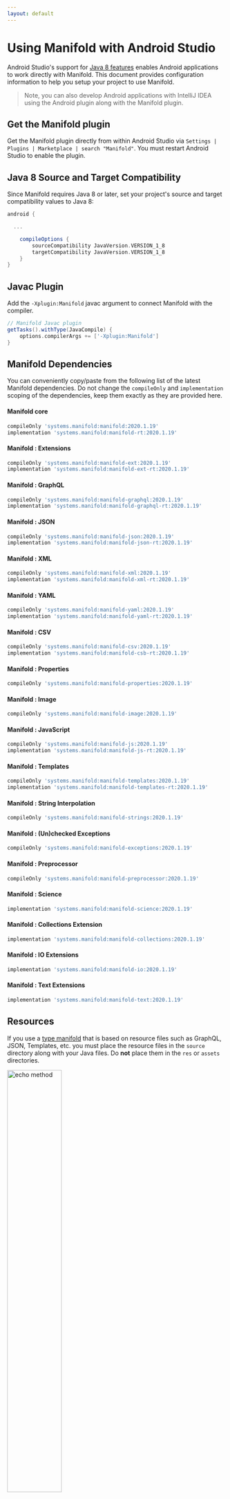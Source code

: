 ```yaml
---
layout: default
---
```


# Using Manifold with Android Studio

Android Studio's support for [Java 8 features](https://developer.android.com/studio/write/java8-support.html) enables
Android applications to work directly with Manifold. This document provides configuration information to help you setup
your project to use Manifold.

>Note, you can also develop Android applications with IntelliJ IDEA using the Android plugin along with the Manifold
>plugin. 

## Get the Manifold plugin
Get the Manifold plugin directly from within Android Studio via `Settings | Plugins | Marketplace | search "Manifold"`.
You must restart Android Studio to enable the plugin. 
 
## Java 8 Source and Target Compatibility 
Since Manifold requires Java 8 or later, set your project's source and target compatibility values to Java 8:

```groovy
android {

  ...

    compileOptions {
        sourceCompatibility JavaVersion.VERSION_1_8
        targetCompatibility JavaVersion.VERSION_1_8
    }
}
```

## Javac Plugin
Add the `-Xplugin:Manifold` javac argument to connect Manifold with the compiler.

```groovy
// Manifold Javac plugin
getTasks().withType(JavaCompile) {
    options.compilerArgs += ['-Xplugin:Manifold']
}
```    

## Manifold Dependencies
You can conveniently copy/paste from the following list of the latest Manifold dependencies. Do not change the
`compileOnly` and `implementation` scoping of the dependencies, keep them exactly as they are provided here.

#### Manifold core
```groovy
compileOnly 'systems.manifold:manifold:2020.1.19'
implementation 'systems.manifold:manifold-rt:2020.1.19'
```
#### Manifold : Extensions
```groovy
compileOnly 'systems.manifold:manifold-ext:2020.1.19'
implementation 'systems.manifold:manifold-ext-rt:2020.1.19'
```
#### Manifold : GraphQL
```groovy
compileOnly 'systems.manifold:manifold-graphql:2020.1.19'
implementation 'systems.manifold:manifold-graphql-rt:2020.1.19'
```
#### Manifold : JSON
```groovy
compileOnly 'systems.manifold:manifold-json:2020.1.19'
implementation 'systems.manifold:manifold-json-rt:2020.1.19'
```
#### Manifold : XML
```groovy
compileOnly 'systems.manifold:manifold-xml:2020.1.19'
implementation 'systems.manifold:manifold-xml-rt:2020.1.19'
```
#### Manifold : YAML
```groovy
compileOnly 'systems.manifold:manifold-yaml:2020.1.19'
implementation 'systems.manifold:manifold-yaml-rt:2020.1.19'
```
#### Manifold : CSV
```groovy
compileOnly 'systems.manifold:manifold-csv:2020.1.19'
implementation 'systems.manifold:manifold-csb-rt:2020.1.19'
```
#### Manifold : Properties
```groovy
compileOnly 'systems.manifold:manifold-properties:2020.1.19'
```
#### Manifold : Image
```groovy
compileOnly 'systems.manifold:manifold-image:2020.1.19'
```
#### Manifold : JavaScript
```groovy
compileOnly 'systems.manifold:manifold-js:2020.1.19'
implementation 'systems.manifold:manifold-js-rt:2020.1.19'
```
#### Manifold : Templates
```groovy
compileOnly 'systems.manifold:manifold-templates:2020.1.19'
implementation 'systems.manifold:manifold-templates-rt:2020.1.19'
```
#### Manifold : String Interpolation
```groovy
compileOnly 'systems.manifold:manifold-strings:2020.1.19'
```
#### Manifold : (Un)checked Exceptions
```groovy
compileOnly 'systems.manifold:manifold-exceptions:2020.1.19'
```
#### Manifold : Preprocessor
```groovy
compileOnly 'systems.manifold:manifold-preprocessor:2020.1.19'
```
#### Manifold : Science
```groovy
implementation 'systems.manifold:manifold-science:2020.1.19'
```
#### Manifold : Collections Extension
```groovy
implementation 'systems.manifold:manifold-collections:2020.1.19'
```
#### Manifold : IO Extensions
```groovy
implementation 'systems.manifold:manifold-io:2020.1.19'
```
#### Manifold : Text Extensions
```groovy
implementation 'systems.manifold:manifold-text:2020.1.19'
```

## Resources

If you use a [type manifold](https://github.com/manifold-systems/manifold/tree/master/manifold-core-parent/manifold#the-big-picture)
that is based on resource files such as GraphQL, JSON, Templates, etc. you must place the resource files in the 
`source` directory along with your Java files.  Do **not** place them in the `res` or `assets` directories.
 
<p><img src="http://manifold.systems/images/android_resources.png" alt="echo method" width="50%" height="50%"/></p> 

